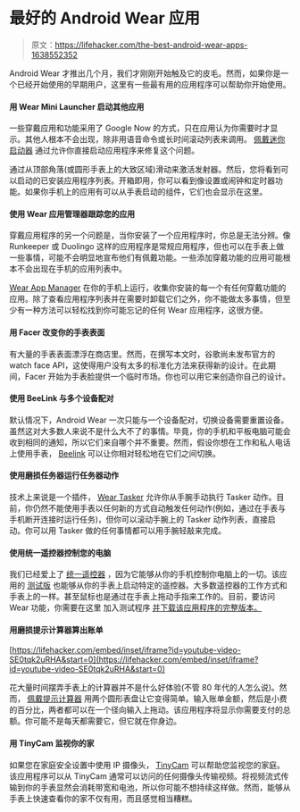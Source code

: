 # 最好的 Android Wear 应用

> 原文：<https://lifehacker.com/the-best-android-wear-apps-1638552352>

Android Wear 才推出几个月，我们才刚刚开始触及它的皮毛。然而，如果你是一个已经开始使用的早期用户，这里有一些最有用的应用程序可以帮助你开始使用。



#### **用 Wear Mini Launcher 启动其他应用**

一些穿戴应用和功能采用了 Google Now 的方式，只在应用认为你需要时才显示。其他人根本不会出现，除非用语音命令或长时间滚动列表来调用。 [佩戴迷你启动器](https://play.google.com/store/apps/details?id=com.npi.wearminilauncher) 通过允许你直接启动应用程序来修复这个问题。

通过从顶部角落(或圆形手表上的大致区域)滑动来激活发射器。然后，您将看到可以启动的已安装应用程序列表。开箱即用，你可以看到像设置或闹钟和定时器功能。如果你手机上的应用有可以从手表启动的组件，它们也会显示在这里。

#### **使用 Wear 应用管理器跟踪您的应用**

穿戴应用程序的另一个问题是，当你安装了一个应用程序时，你总是无法分辨。像 Runkeeper 或 Duolingo 这样的应用程序是常规应用程序，但也可以在手表上做一些事情，可能不会明显地宣布他们有佩戴功能。一些添加穿戴功能的应用可能根本不会出现在手机的应用列表中。

[Wear App Manager](https://play.google.com/store/apps/details?id=com.wearappmanager) 在你的手机上运行，收集你安装的每一个有任何穿戴功能的应用。除了查看应用程序列表并在需要时卸载它们之外，你不能做太多事情，但至少有一种方法可以轻松找到你可能忘记的任何 Wear 应用程序，这很方便。

#### **用 Facer 改变你的手表表面**

有大量的手表表面漂浮在商店里。然而，在撰写本文时，谷歌尚未发布官方的 watch face API，这使得用户没有太多的标准化方法来获得新的设计。在此期间，Facer 开始为手表脸提供一个临时市场。你也可以用它来创造你自己的设计。

#### **使用 BeeLink 与多个设备配对**

默认情况下，Android Wear 一次只能与一个设备配对，切换设备需要重置设备。虽然这对大多数人来说不是什么大不了的事情。毕竟，你的手机和平板电脑可能会收到相同的通知，所以它们来自哪个并不重要。然而，假设你想在工作和私人电话上使用手表， [Beelink](https://play.google.com/store/apps/details?id=com.trainday.androidapps.beelink) 可以让你相对轻松地在它们之间切换。

#### **使用磨损任务器运行任务器动作**

技术上来说是一个插件， [Wear Tasker](https://play.google.com/store/apps/details?id=com.cuberob.weartasker) 允许你从手腕手动执行 Tasker 动作。目前，你仍然不能使用手表以任何新的方式自动触发任何动作(例如，通过在手表与手机断开连接时运行任务)，但你可以滚动手腕上的 Tasker 动作列表，直接启动。你可以用 Tasker 做的任何事情都可以用手腕轻敲来完成。

#### **使用统一遥控器控制您的电脑**

我们已经爱上了 [统一遥控器](https://lifehacker.com/how-to-control-anything-on-your-pc-with-your-android-ph-1500063190) ，因为它能够从你的手机控制你电脑上的一切。该应用的 [测试版](https://play.google.com/store/apps/details?id=com.Relmtech.RemotePaid) 也能够从你的手表上启动特定的遥控器。大多数遥控器的工作方式和手表上的一样。甚至鼠标也是通过在手表上拖动手指来工作的。目前，要访问 Wear 功能，你需要在这里 加入测试程序 [并下载该应用程序的完整版本。](https://groups.google.com/forum/#!forum/unified-remote-android-beta-testing)

#### **用磨损提示计算器算出账单**

 [https://lifehacker.com/embed/inset/iframe?id=youtube-video-SE0tqk2uRHA&start=0](https://lifehacker.com/embed/inset/iframe?id=youtube-video-SE0tqk2uRHA&start=0) 

花大量时间摆弄手表上的计算器并不是什么好体验(不管 80 年代的人怎么说)。然而， [佩戴提示计算器](https://play.google.com/store/apps/details?id=com.aeustech.weartipcalculator) 用两个圆形表盘让它变得简单。输入账单金额，然后是小费的百分比，两者都可以在一个径向输入上拖动。该应用程序将显示你需要支付的总额。你可能不是每天都需要它，但它就在你身边。

#### **用 TinyCam** 监视你的家

如果您在家庭安全设置中使用 IP 摄像头， [TinyCam](https://play.google.com/store/apps/details?id=com.alexvas.dvr.pro) 可以帮助您监视您的家庭。该应用程序可以从 TinyCam 通常可以访问的任何摄像头传输视频。将视频流式传输到你的手表显然会消耗带宽和电池，所以你可能不想持续这样做。然而，能够从手表上快速查看你的家不仅有用，而且感觉相当糟糕。